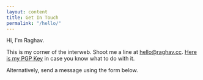 ```yaml
---
layout: content
title: Get In Touch
permalink: "/hello/"
---
```

Hi, I'm Raghav.

This is my corner of the interweb. Shoot me a line at [hello@raghav.cc](mailto:hello@raghav.cc). [Here is my PGP Key](/pubkey.text) in case you know what to do with it.

Alternatively, send a message using the form below.
<div class="hello" style="display:none">
<form action="https://jumprock.co/mail/raghavtoshniwal" method="post">
<input type="text" name="email" placeholder="Email/Phone/Some Such" />
<input type="text" name="trapit" value="" style="display:none">
<br><br>
<textarea name="message" rows="" cols="29" placeholder="Message"></textarea>
<br><br>
<input type="submit" value="Send Message" />
</form>
</div>
<style type="text/css">
	
	.hello input[type=text], select, textarea {
	    width: 100%;
	    padding: 12px 20px;
	    margin: 8px 0;
	    display: inline-block;
	    border: 1px solid #ccc;
	    border-radius: 4px;
	    box-sizing: border-box;
	}

	.hello input[type=submit] {
	    width: 100%;
	    background-color: #4998e5;
	    color: white;
	    padding: 14px 20px;
	    margin: 8px 0;
	    border: none;
	    border-radius: 4px;
	    cursor: pointer;
	}

	

	
</style>
